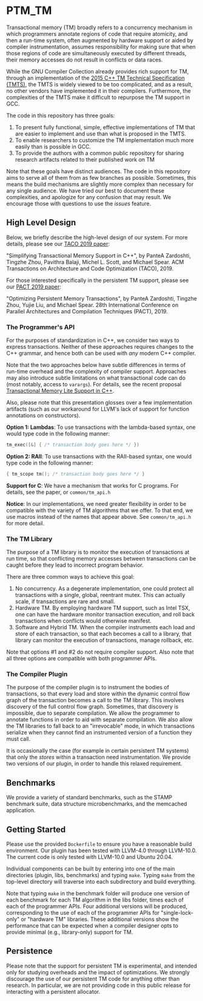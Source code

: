 # PTM_TM

Transactional memory (TM) broadly refers to a concurrency mechanism in which
programmers annotate regions of code that require atomicity, and then a run-time
system, often augmented by hardware support or aided by compiler
instrumentation, assumes responsibility for making sure that when those regions
of code are simultaneously executed by different threads, their memory accesses
do not result in conflicts or data races.

While the GNU Compiler Collection already provides rich support for TM, through
an implementation of the [2015 C++ TM Technical Specification
(TMTS)](http://www.open-std.org/jtc1/sc22/wg21/docs/papers/2015/n4514.pdf), the
TMTS is widely viewed to be too complicated, and as a result, no other vendors
have implemented it in their compilers.  Furthermore, the complexities of the
TMTS make it difficult to repurpose the TM support in GCC.

The code in this repository has three goals:

1. To present fully functional, simple, effective implementations of TM that are
   easier to implement and use than what is proposed in the TMTS.
2. To enable researchers to customize the TM implementation much more easily
   than is possible in GCC.
3. To provide the authors with a common public repository for sharing research
   artifacts related to their published work on TM

Note that these goals have distinct audiences.  The code in this repository aims
to serve all of them from as few branches as possible.  Sometimes, this means
the build mechanisms are slightly more complex than necessary for any single
audience.  We have tried our best to document these complexities, and apologize
for any confusion that may result.  We encourage those with questions to use the
*issues* feature.

## High Level Design

Below, we briefly describe the high-level design of our system.  For more
details, please see our [TACO 2019
paper](http://www.cse.lehigh.edu/~spear/papers/zardoshti-taco-2019.pdf):

"Simplifying Transactional Memory Support in C++", by PanteA Zardoshti, Tingzhe
Zhou, Pavithra Balaji, Michel L. Scott, and Michael Spear. ACM Transactions on
Architecture and Code Optimization (TACO), 2019.

For those interested specifically in the persistent TM support, please see our
[PACT 2019 paper](http://sss.cse.lehigh.edu/files/pubs/CR-PACT-2019.pdf):

"Optimizing Persistent Memory Transactions", by PanteA Zardoshti, Tingzhe Zhou,
Yujie Liu, and Michael Spear. 28th International Conference on Parallel
Architectures and Compilation Techniques (PACT), 2019.

### The Programmer's API

For the purposes of standardization in C++, we consider two ways to express
transactions.  Neither of these approaches requires changes to the C++ grammar,
and hence both can be used with *any* modern C++ compiler.

Note that the two approaches below have subtle differences in terms of run-time
overhead and the complexity of compiler support.  Approaches may also introduce
subtle limitations on what transactional code can do (most notably, access to
`varargs`).  For details, see the recent proposal [Transactional Memory Lite
Support in
C++](http://open-std.org/JTC1/SC22/WG21/docs/papers/2019/p1875r0.pdf).

Also, please note that this presentation glosses over a few implementation
artifacts (such as our workaround for LLVM's lack of support for function
annotations on constructors).

**Option 1: Lambdas**: To use transactions with the lambda-based syntax, one
would type code in the following manner:

```C++
tm_exec([&] { /* transaction body goes here */ })
```

**Option 2: RAII**: To use transactions with the RAII-based syntax, one would
type code in the following manner:

```C++
{ tm_scope tm(); /* transaction body goes here */ }
```

**Support for C**: We have a mechanism that works for C programs.  For details,
see the paper, or `common/tm_api.h`

**Notice**: In our implementations, we need greater flexibility in order to be
compatible with the variety of TM algorithms that we offer.  To that end, we use
macros instead of the names that appear above.  See `common/tm_api.h` for more
detail.

### The TM Library

The purpose of a TM library is to monitor the execution of transactions at run
time, so that conflicting memory accesses between transactions can be caught
before they lead to incorrect program behavior.

There are three common ways to achieve this goal:

1. No concurrency.  As a degenerate implementation, one could protect all
   transactions with a single, global, reentrant mutex.  This can actually
   scale, if transactions are rare and small.
2. Hardware TM.  By employing hardware TM support, such as Intel TSX, one can
   have the hardware monitor transaction execution, and roll back transactions
   when conflicts would otherwise manifest.
3. Software and Hybrid TM.  When the compiler instruments each load and store of
   each transaction, so that each becomes a call to a library, that library can
   monitor the execution of transactions, manage rollback, etc.

Note that options #1 and #2 do not require compiler support.  Also note that all
three options are compatible with both programmer APIs.

### The Compiler Plugin

The purpose of the compiler plugin is to instrument the bodies of transactions,
so that every load and store within the dynamic control flow graph of the
transaction becomes a call to the TM library.  This involves discovery of the
full control flow graph.  Sometimes, that discovery is impossible, due to
separate compilation.  We allow the programmer to annotate functions in order to
aid with separate compilation.  We also allow the TM libraries to fall back to
an "irrevocable" mode, in which transactions serialize when they cannot find an
instrumented version of a function they must call.

It is occasionally the case (for example in certain persistent TM systems) that
only the *stores* within a transaction need instrumentation.  We provide two
versions of our plugin, in order to handle this relaxed requirement.

## Benchmarks

We provide a variety of standard benchmarks, such as the STAMP benchmark suite,
data structure microbenchmarks, and the memcached application.

## Getting Started

Please use the provided `Dockerfile` to ensure you have a reasonable build
environment.  Our plugin has been tested with LLVM-4.0 through LLVM-10.0.  The
current code is only tested with LLVM-10.0 and Ubuntu 20.04.

Individual components can be built by entering into one of the main directories
(plugin, libs, benchmarks) and typing `make`.  Typing `make` from the top-level
directory will traverse into each subdirectory and build everything.

Note that typing `make` in the benchmark folder will produce one version of each
benchmark for each TM algorithm in the libs folder, times each of each of the
programmer APIs.  Four additional versions will be produced, corresponding to
the use of each of the programmer APIs for "single-lock-only" or "hardware TM"
libraries.  These additional versions show the performance that can be expected
when a compiler designer opts to provide minimal (e.g., library-only) support
for TM.

## Persistence

Please note that the support for persistent TM is experimental, and intended
only for studying overheads and the impact of optimizations.  We strongly
discourage the use of our persistent TM code for anything other than research.
In particular, we are not providing code in this public release for interacting
with a persistent allocator.
